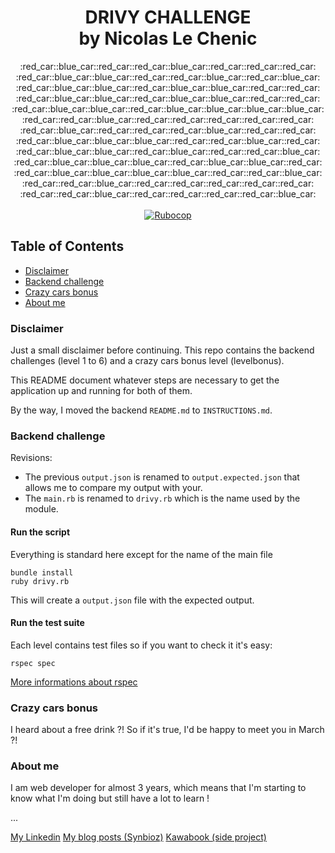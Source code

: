 <h1 align="center">DRIVY CHALLENGE<br/>by Nicolas Le Chenic</h1>
<div align="center">
  :red_car::blue_car::red_car::red_car::blue_car::red_car::red_car::red_car:<br/>:red_car::blue_car::blue_car::red_car::red_car::blue_car::red_car::blue_car:<br/>:red_car::blue_car::blue_car::red_car::blue_car::blue_car::red_car::red_car:<br/>:red_car::blue_car::blue_car::red_car::blue_car::blue_car::red_car::red_car:<br/>:red_car::blue_car::blue_car::red_car::blue_car::blue_car::blue_car::blue_car:<br/>:red_car::red_car::blue_car::red_car::red_car::red_car::red_car::red_car:<br/>:red_car::blue_car::red_car::red_car::red_car::blue_car::red_car::red_car:<br/>:red_car::blue_car::blue_car::blue_car::red_car::red_car::blue_car::red_car:<br/>:red_car::blue_car::blue_car::red_car::blue_car::red_car::red_car::blue_car:<br/>:red_car::blue_car::blue_car::blue_car::red_car::blue_car::blue_car::red_car:<br/>:red_car::blue_car::blue_car::blue_car::blue_car::red_car::red_car::blue_car:<br/>:red_car::red_car::blue_car::red_car::red_car::red_car::red_car::red_car:<br/>:red_car::red_car::blue_car::red_car::red_car::red_car::red_car::blue_car:
</div>

<br/>

<div align="center">
  <!-- Standard -->
  <a href="https://github.com/bbatsov/ruby-style-guide">
    <img src="https://img.shields.io/badge/guideline-rubocop-blue.svg?longCache=true&style=flat" alt="Rubocop" />
  </a>
</div>

## Table of Contents

- [Disclaimer](#disclaimer)
- [Backend challenge](#backend-challenge)
- [Crazy cars bonus](#crazy-cars-bonus)
- [About me](#about_me)

### Disclaimer

Just a small disclaimer before continuing. This repo contains the backend challenges (level 1 to 6) and a crazy cars bonus level (levelbonus).

This README document whatever steps are necessary to get the
application up and running for both of them.

By the way, I moved the backend `README.md` to `INSTRUCTIONS.md`.

### Backend challenge

Revisions:

- The previous `output.json` is renamed to `output.expected.json` that allows me to compare my output with your.
- The `main.rb` is renamed to `drivy.rb` which is the name used by the module.

#### Run the script

Everything is standard here except for the name of the main file

```shell 
bundle install
ruby drivy.rb
```

This will create a `output.json` file with the expected output.

#### Run the test suite

Each level contains test files so if you want to check it it's easy: 

```shell 
rspec spec
```

[More informations about rspec](https://relishapp.com/rspec)


### Crazy cars bonus

<!--- TODO --->

I heard about a free drink ?! So if it's true, I'd be happy to meet you in  March ?!

### About me

I am web developer for almost 3 years, which means that I'm starting to know what I'm doing but still have a lot to learn !

...

[My Linkedin](https://www.linkedin.com/in/nicolas-le-chenic-7808a368/)
[My blog posts (Synbioz)](https://www.synbioz.com/blog/authors/nlechenic)
[Kawabook (side project)](https://projet.kawabook.com/)


